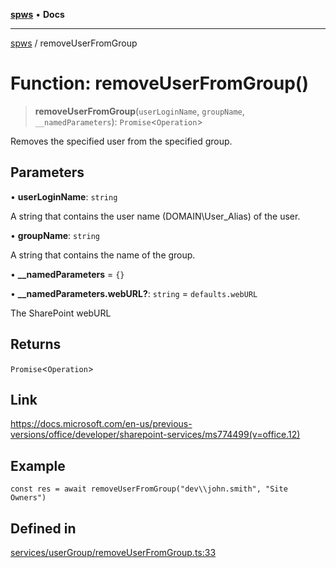 [**spws**](../README.md) • **Docs**

***

[spws](../globals.md) / removeUserFromGroup

# Function: removeUserFromGroup()

> **removeUserFromGroup**(`userLoginName`, `groupName`, `__namedParameters`): `Promise`\<`Operation`\>

Removes the specified user from the specified group.

## Parameters

• **userLoginName**: `string`

A string that contains the user name (DOMAIN\User_Alias) of the user.

• **groupName**: `string`

A string that contains the name of the group.

• **\_\_namedParameters** = `{}`

• **\_\_namedParameters.webURL?**: `string` = `defaults.webURL`

The SharePoint webURL

## Returns

`Promise`\<`Operation`\>

## Link

https://docs.microsoft.com/en-us/previous-versions/office/developer/sharepoint-services/ms774499(v=office.12)

## Example

```
const res = await removeUserFromGroup("dev\\john.smith", "Site Owners")
```

## Defined in

[services/userGroup/removeUserFromGroup.ts:33](https://github.com/rlking1985/spws/blob/963fffcfd1206fadbccbd348d3836bf3d546ecfe/src/services/userGroup/removeUserFromGroup.ts#L33)
